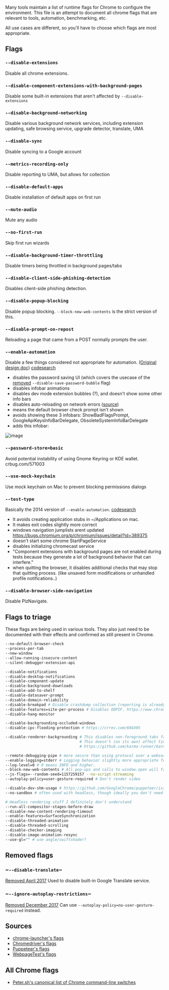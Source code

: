 Many tools maintain a list of runtime flags for Chrome to configure the environment. This file
is an attempt to document all chrome flags that are relevant to tools, automation, benchmarking, etc.

All use cases are different, so you'll have to choose which flags are most appropriate.

## Flags

### `--disable-extensions`
Disable all chrome extensions.

### `--disable-component-extensions-with-background-pages`
Disable some built-in extensions that aren't affected by `--disable-extensions`

### `--disable-background-networking`
Disable various background network services, including extension updating,
safe browsing service, upgrade detector, translate, UMA

### `--disable-sync`
Disable syncing to a Google account

### `--metrics-recording-only`
Disable reporting to UMA, but allows for collection

### `--disable-default-apps`
Disable installation of default apps on first run

### `--mute-audio`
Mute any audio

### `--no-first-run`
Skip first run wizards

### `--disable-background-timer-throttling`
Disable timers being throttled in background pages/tabs

### `--disable-client-side-phishing-detection`
Disables client-side phishing detection.

### `--disable-popup-blocking`
Disable popup blocking.  `--block-new-web-contents` is the strict version of this.

### `--disable-prompt-on-repost`
Reloading a page that came from a POST normally prompts the user.

### `--enable-automation`
Disable a few things considered not appropriate for automation. ([Original design doc](https://docs.google.com/a/google.com/document/d/1JYj9K61UyxIYavR8_HATYIglR9T_rDwAtLLsD3fbDQg/preview)) [codesearch](https://cs.chromium.org/search/?q=kEnableAutomation&type=cs)

* disables the password saving UI (which covers the usecase of the [removed](https://bugs.chromium.org/p/chromedriver/issues/detail?id=1015) `--disable-save-password-bubble` flag)
* disables infobar animations
* disables dev mode extension bubbles (?), and doesn't show some other info bars
* disables auto-reloading on network errors ([source](https://cs.chromium.org/chromium/src/chrome/renderer/net/net_error_helper_core.cc?l=917&rcl=6eaf0af71262eb876764c6237ee2fe021a3e7a18))
* means the default browser check prompt isn't shown
* avoids showing these 3 infobars: ShowBadFlagsPrompt, GoogleApiKeysInfoBarDelegate, ObsoleteSystemInfoBarDelegate
* adds this infobar:

![image](https://user-images.githubusercontent.com/39191/30349667-92a7a086-97c8-11e7-86b2-1365e3d407e3.png)

### `--password-store=basic`
Avoid potential instability of using Gnome Keyring or KDE wallet. crbug.com/571003

### `--use-mock-keychain`
Use mock keychain on Mac to prevent blocking permissions dialogs

### `--test-type`
Basically the 2014 version of `--enable-automation`. [codesearch](https://cs.chromium.org/search/?q=kTestType%5Cb&type=cs)

* It avoids creating application stubs in ~/Applications on mac.
* It makes exit codes slightly more correct
* windows navigation jumplists arent updated https://bugs.chromium.org/p/chromium/issues/detail?id=389375
* doesn't start some chrome StartPageService
* disables initializing chromecast service
* "Component extensions with background pages are not enabled during tests because they generate a lot of background behavior that can interfere."
* when quitting the browser, it disables additional checks that may stop that quitting process. (like unsaved form modifications or unhandled profile notifications..)

### `--disable-browser-side-navigation`
Disable PlzNavigate.

## Flags to triage

These flags are being used in various tools. They also just need to be documented with their effects and confirmed as still present in Chrome.

```sh
--no-default-browser-check
--process-per-tab
--new-window
--allow-running-insecure-content
--silent-debugger-extension-api

--disable-notifications
--disable-desktop-notifications
--disable-component-update
--disable-background-downloads
--disable-add-to-shelf
--disable-datasaver-prompt
--disable-domain-reliability
--disable-breakpad # Disable crashdump collection (reporting is already disabled in Chromium)
--disable-features=site-per-process # Disables OOPIF. https://www.chromium.org/Home/chromium-security/site-isolation
--disable-hang-monitor

--disable-backgrounding-occluded-windows
--disable-ipc-flooding-protection # https://crrev.com/604305

--disable-renderer-backgrounding # This disables non-foreground tabs from getting a lower process priority
                                 # This doesn't (on its own) affect timers or painting behavior.
                                 # https://github.com/karma-runner/karma-chrome-launcher/issues/123

--remote-debugging-pipe # more secure than using protocol over a websocket
--enable-logging=stderr # Logging behavior slightly more appropriate for a server-type process.
--log-level=0 # 0 means INFO and higher.
--block-new-web-contents # All pop-ups and calls to window.open will fail.
--js-flags=--random-seed=1157259157 --no-script-streaming
--autoplay-policy=user-gesture-required # Don't render video

--disable-dev-shm-usage # https://github.com/GoogleChrome/puppeteer/issues/1834
--no-sandbox # often used with headless, though ideally you don't need to.

# Headless rendering stuff I definitely don't understand
--run-all-compositor-stages-before-draw
--disable-new-content-rendering-timeout
--enable-features=SurfaceSynchronization
--disable-threaded-animation
--disable-threaded-scrolling
--disable-checker-imaging
--disable-image-animation-resync
--use-gl="" # use angle/swiftshader?
```


## Removed flags

### ~`--disable-translate`~
[Removed April 2017](https://codereview.chromium.org/2819813002/) Used to disable built-in Google Translate service.

### ~`--ignore-autoplay-restrictions`~
[Removed December 2017](https://chromium-review.googlesource.com/#/c/816855/) Can use `--autoplay-policy=no-user-gesture-required` instead.

## Sources

* [chrome-launcher's flags](https://github.com/GoogleChrome/chrome-launcher/blob/master/src/flags.ts)
* [Chromedriver's flags](https://cs.chromium.org/chromium/src/chrome/test/chromedriver/chrome_launcher.cc?type=cs&q=f:chrome_launcher++kDesktopSwitches&sq=package:chromium)
* [Puppeteer's flags](https://github.com/GoogleChrome/puppeteer/blob/master/lib/Launcher.js)
* [WebpageTest's flags](https://github.com/WPO-Foundation/webpagetest/blob/master/agent/wptdriver/web_browser.cc)

## All Chrome flags
* [Peter.sh's canonical list of Chrome command-line switches](http://peter.sh/experiments/chromium-command-line-switches/)
